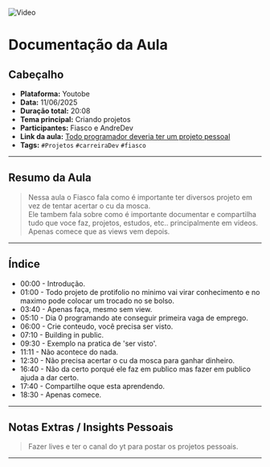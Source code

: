 ![Video](https://img.youtube.com/vi/a_0y0t-_vy8/maxresdefault.jpg)

# Documentação da Aula
## Cabeçalho

- **Plataforma:** Youtobe  
- **Data:** 11/06/2025    
- **Duração total:** 20:08
- **Tema principal:** Criando projetos   
- **Participantes:** Fiasco e AndreDev
- **Link da aula:** [Todo programador deveria ter um projeto pessoal](https://youtu.be/a_0y0t-_vy8?si=FbcNfMlf4wsvFl63)  
- **Tags:** `#Projetos` `#carreiraDev` `#fiasco`


---

## Resumo da Aula

> Nessa aula o Fiasco fala como é importante ter diversos projeto em vez de tentar acertar o cu da mosca.  
> Ele tambem fala sobre como é importante documentar e compartilha tudo que voce faz, projetos, estudos, etc.. principalmente em videos.   
> Apenas comece que as views vem depois.  

---

## Índice

- 00:00 - Introdução.  
- 01:00 - Todo projeto de protifolio no minimo vai virar conhecimento e no maximo pode colocar um trocado no se bolso.  
- 03:40 - Apenas faça, mesmo sem view.  
- 05:10 - Dia 0 programando ate conseguir primeira vaga de emprego.  
- 06:00 - Crie conteudo, você precisa ser visto.    
- 07:10 - Building in public.  
- 09:30 - Exemplo na pratica de 'ser visto'.  
- 11:11 - Não acontece do nada.  
- 12:30 - Não precisa acertar o cu da mosca para ganhar dinheiro. 
- 16:40 - Não da certo porqué ele faz em publico mas fazer em publico ajuda a dar certo.  
- 17:40 - Compartilhe oque esta aprendendo.  
- 18:30 - Apenas comece.  

---

## Notas Extras / Insights Pessoais

> Fazer lives e ter o canal do yt para postar os projetos pessoais.

---

